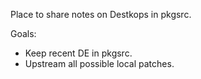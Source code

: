 Place to share notes on Destkops in pkgsrc.

Goals:

* Keep recent DE in pkgsrc.
* Upstream all possible local patches.
